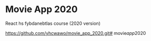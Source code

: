 # Movie App 2020

React hs fybdanebtlas course (2020 version)

https://github.com/yhcwawo/movie_app_2020.git#   m o v i e _ a p p _ 2 0 2 0  
 